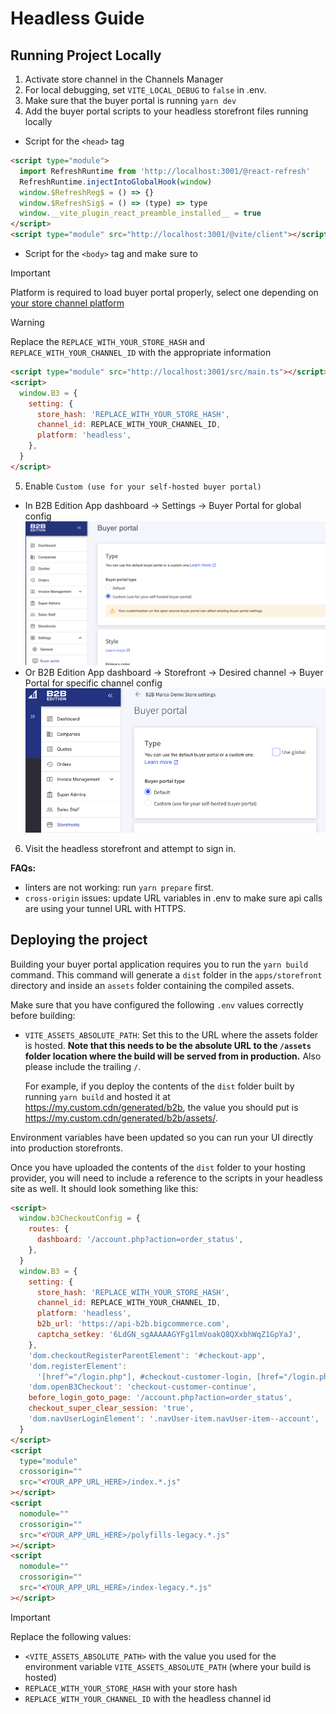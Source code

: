 # Headless Guide

## Running Project Locally

1. Activate store channel in the Channels Manager
2. For local debugging, set `VITE_LOCAL_DEBUG` to `false` in .env.
3. Make sure that the buyer portal is running `yarn dev`
4. Add the buyer portal scripts to your headless storefront files running locally

- Script for the `<head>` tag

```html
<script type="module">
  import RefreshRuntime from 'http://localhost:3001/@react-refresh'
  RefreshRuntime.injectIntoGlobalHook(window)
  window.$RefreshReg$ = () => {}
  window.$RefreshSig$ = () => (type) => type
  window.__vite_plugin_react_preamble_installed__ = true
</script>
<script type="module" src="http://localhost:3001/@vite/client"></script>
```

- Script for the `<body>` tag and make sure to 

> [!IMPORTANT]  
> Platform is required to load buyer portal properly, select one depending on [your store channel platform](https://developer.bigcommerce.com/docs/rest-management/channels#platform)

> [!WARNING]
> Replace the `REPLACE_WITH_YOUR_STORE_HASH` and `REPLACE_WITH_YOUR_CHANNEL_ID` with the appropriate information

```html
<script type="module" src="http://localhost:3001/src/main.ts"></script>
<script>
  window.B3 = {
    setting: {
      store_hash: 'REPLACE_WITH_YOUR_STORE_HASH',
      channel_id: REPLACE_WITH_YOUR_CHANNEL_ID,
      platform: 'headless',
    },
  }
</script>
```

5. Enable `Custom (use for your self-hosted buyer portal)`

  - In B2B Edition App dashboard -> Settings -> Buyer Portal for global config ![Buyer portal type global settings](../public/images/buyer-portal-type-settings-global.png)
  - Or B2B Edition App dashboard -> Storefront -> Desired channel -> Buyer Portal for specific channel config ![Buyer portal type channel settings](../public/images/buyer-portal-type-settings-channel.png)

6. Visit the headless storefront and attempt to sign in.

**FAQs:**
- linters are not working: run `yarn prepare` first.
- `cross-origin` issues: update URL variables in .env to make sure api calls are using your tunnel URL with HTTPS.

## Deploying the project

Building your buyer portal application requires you to run the `yarn build` command. This command will generate a `dist` folder in the `apps/storefront` directory and inside an `assets` folder containing the compiled assets.

Make sure that you have configured the following `.env` values correctly before building:

- `VITE_ASSETS_ABSOLUTE_PATH`: Set this to the URL where the assets folder is hosted. **Note that this needs to be the absolute URL to the `/assets` folder location where the build will be served from in production.** Also please include the trailing `/`.

  For example, if you deploy the contents of the `dist` folder built by running `yarn build` and hosted it at https://my.custom.cdn/generated/b2b, the value you should put is https://my.custom.cdn/generated/b2b/assets/.

Environment variables have been updated so you can run your UI directly into production storefronts.

Once you have uploaded the contents of the `dist` folder to your hosting provider, you will need to include a reference to the scripts in your headless site as well. It should look something like this:

```html
<script>
  window.b3CheckoutConfig = {
    routes: {
      dashboard: '/account.php?action=order_status',
    },
  }
  window.B3 = {
    setting: {
      store_hash: 'REPLACE_WITH_YOUR_STORE_HASH',  
      channel_id: REPLACE_WITH_YOUR_CHANNEL_ID,
      platform: 'headless',
      b2b_url: 'https://api-b2b.bigcommerce.com',
      captcha_setkey: '6LdGN_sgAAAAAGYFg1lmVoakQ8QXxbhWqZ1GpYaJ',
    },
    'dom.checkoutRegisterParentElement': '#checkout-app',
    'dom.registerElement':
      '[href^="/login.php"], #checkout-customer-login, [href="/login.php"] .navUser-item-loginLabel, #checkout-customer-returning .form-legend-container [href="#"]',
    'dom.openB3Checkout': 'checkout-customer-continue',
    before_login_goto_page: '/account.php?action=order_status',
    checkout_super_clear_session: 'true',
    'dom.navUserLoginElement': '.navUser-item.navUser-item--account',
  }
</script>
<script
  type="module"
  crossorigin=""
  src="<YOUR_APP_URL_HERE>/index.*.js"
></script>
<script
  nomodule=""
  crossorigin=""
  src="<YOUR_APP_URL_HERE>/polyfills-legacy.*.js"
></script>
<script
  nomodule=""
  crossorigin=""
  src="<YOUR_APP_URL_HERE>/index-legacy.*.js"
></script>
```

> [!IMPORTANT]
> Replace the following values:
> - `<VITE_ASSETS_ABSOLUTE_PATH>` with the value you used for the environment variable `VITE_ASSETS_ABSOLUTE_PATH` (where your build is hosted)
> - `REPLACE_WITH_YOUR_STORE_HASH` with your store hash
> - `REPLACE_WITH_YOUR_CHANNEL_ID` with the headless channel id
